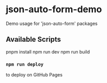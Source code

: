 # json-auto-form-demo

Demo usage for 'json-auto-form' packages

## Available Scripts

  pnpm install
  npm run dev
  npm run build

### `npm run deploy`

to deploy on GitHub Pages





